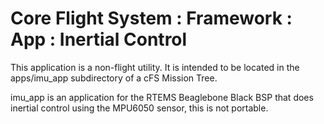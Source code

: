 # Core Flight System : Framework : App : Inertial Control

This application is a non-flight utility. It is intended to be located in the apps/imu_app subdirectory of a cFS Mission Tree.

imu_app is an application for the RTEMS Beaglebone Black BSP that does inertial control using the MPU6050 sensor, this is not portable.
